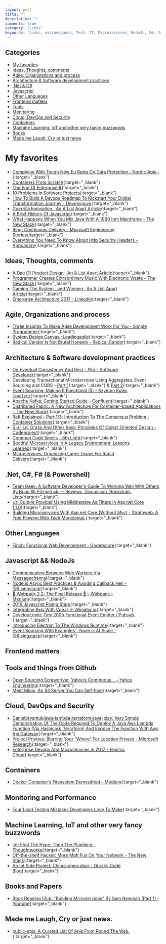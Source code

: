 ```yaml
---
layout: post
title: ""
description: ""
comments: true
category: "Links"
keywords: "Links, extravaganza, Tech, IT, Microservices, NodeJs, C#, Javascript, Solution architecture"
---
```


## Categories ##
* [My favorites](#favorites)
* [Ideas, Thoughts, comments](#ideas)
* [Agile, Organizations and process](#agile)
* [Architecture & Software development practices](#development)
* [.Net & C#](#net)
* [Javascript](#javascript)
* [Other Languages](#polygloting)
* [Frontend matters](#web)
* [Tools](#tools)
* [Monitoring](#monitoring)
* [Cloud, DevOps and Security](#devops)
* [Containers](#containers)
* [Machine Learning, IoT and other very fancy buzzwords](#iot)
* [Books](#books)
* [Made me Laugh, Cry or just news](#news)

# My favorites<a name="favorites"></a> #
* [Complying With Tough New Eu Rules On Data Protection - Nordic Apis -](http://nordicapis.com/complying-with-tough-new-eu-rules-on-data-protection/){:target="_blank"}
* [Containers From Scratch](https://ericchiang.github.io/post/containers-from-scratch//){:target="_blank"}
* [The End Of Enterprise It](http://www.leanessays.com/2017/01/the-end-of-enterprise-it.html){:target="_blank"}
* [10 Problems In Software Projects](http://joyclark.org/sketchnote/ddd/2017/01/15/10-problems.html?__s=amwwwz5judsp1dsfgko7){:target="_blank"}
* [How To Build A Devops Roadmap To Kickstart Your Digital Transformation Journey - Devopsguys](https://www.devopsguys.com/2017/01/18/build-devops-roadmap-kickstart-digital-transformation-journey/){:target="_blank"}
* [Guerrilla Innovation · An A List Apart Article](http://alistapart.com/article/guerrilla-innovation){:target="_blank"}
* [A Brief History Of Javascript](https://auth0.com/blog/a-brief-history-of-javascript/){:target="_blank"}
* [What Happens When You Mix Java With A 1960 Ibm Mainframe - The New Stack](http://thenewstack.io/happens-use-java-1960-ibm-mainframe/){:target="_blank"}
* [Bing: Continuous Delivery - Microsoft Engineering Stories](http://stories.visualstudio.com/bing-continuous-delivery/){:target="_blank"}
* [Everything You Need To Know About Http Security Headers - Appcanary](https://blog.appcanary.com/2017/http-security-headers.html){:target="_blank"}

## Ideas, Thoughts, comments <a name="ideas"></a> ##
* [A Dao Of Product Design · An A List Apart Article](http://alistapart.com/article/dao-of-product-design){:target="_blank"}
* [Programmer Creates Extraordinary Music With Electronic Waste - The New Stack](http://thenewstack.io/programmer-creates-extraordinary-music-electronic-waste/){:target="_blank"}
* [Gaming The System…and Winning · An A List Apart Article](http://alistapart.com/article/gaming-the-system-and-winning){:target="_blank"}
* [Enterprise Architecture 2017 - Linkedin](https://www.linkedin.com/pulse/enterprise-architecture-2017-kern-bsee-msem-cea-cissp-issap-pmp-?trkInfo=VSRPsearchId%3A1124402091485336848748%2CVSRPtargetId%3A6227842160331354112%2CVSRPcmpt%3Aprimary&trk=vsrp_influencer_content_res_name){:target="_blank"}

## Agile, Organizations and process<a name="agile"></a> ##
* [Three Insights To Make Agile Development Work For You - Simple Programmer](https://simpleprogrammer.com/2017/01/11/three-insights-make-agile-work/){:target="_blank"}
* [System Design Canvas -Leadingagile](https://www.leadingagile.com/2017/01/system-design-canvas/){:target="_blank"}
* [Radical Candor Is Not Brutal Honesty - Radical Candor](https://www.radicalcandor.com/blog/radical-candor-not-brutal-honesty/){:target="_blank"}

## Architecture & Software development practices <a name="development"></a> ##
* [On Eventual Consistency And Rest – Pilo – Software Developer](https://pillopl.github.io/eventual-consistency-and-rest/?__s=amwwwz5judsp1dsfgko7){:target="_blank"}
* Developing Transactional Microservices Using Aggregates, Event Sourcing and CQRS - [Part 1](https://www.infoq.com/articles/microservices-aggregates-events-cqrs-part-1-richardson){:target="_blank"} & [Part 2](https://www.infoq.com/articles/microservices-aggregates-events-cqrs-part-2-richardson?__s=amwwwz5judsp1dsfgko7){:target="_blank"}
* [Event Sourcing: Making It Functional (5) - Szymon Kulec `Scooletz`](https://blog.scooletz.com/2017/01/19/event-sourcing-making-it-functional-5/?__s=amwwwz5judsp1dsfgko7){:target="_blank"}
* [Apache Kafka: Getting Started Guide - Confluent](https://www.confluent.io/blog/apache-kafka-getting-started/){:target="_blank"}
* [Distributed Fabric: A New Architecture For Container-based Applications - The New Stack](http://thenewstack.io/distributed-fabric-new-architecture-container-based-applications/){:target="_blank"}
* [Raft Explained – Part 1/3: Introduction To The Consensus Problem - Container Solutions](http://container-solutions.com/raft-explained-part-1-the-consenus-problem/){:target="_blank"}
* [S.o.l.i.d, Grasp And Other Basic Principles Of Object Oriented Design - Codeproject](https://www.codeproject.com/Articles/1166136/S-O-L-I-D-GRASP-And-Other-Basic-Principles-of-Obje){:target="_blank"}
* [Common Code Smells - 8th Light](https://8thlight.com/blog/georgina-mcfadyen/2017/01/19/common-code-smells.html){:target="_blank"}
* [Bootiful Microservices In A Legacy Environment: Lessons Learned](https://www.infoq.com/presentations/spring-boot-microservices-springone2016){:target="_blank"}
* [Microservices: Organizing Large Teams For Rapid Delivery](https://www.infoq.com/presentations/microservices-team-organization){:target="_blank"}

## **.Net, C#, F# (& Powershell)**  <a name="net"></a> ##
* [Team Geek: A Software Developer's Guide To Working Well With Others By Brian W. Fitzpatrick — Reviews, Discussion, Bookclubs, Lists](https://www.goodreads.com/book/show/14514115-team-geek){:target="_blank"}
* [Url Culture Provider Using Middleware As Filters In Asp.net Core 1.1.0](http://andrewlock.net/url-culture-provider-using-middleware-as-mvc-filter-in-asp-net-core-1-1-0/){:target="_blank"}
* [Building Microservices With Asp.net Core (Without Mvc) - Strathweb. A Free Flowing Web Tech Monologue.](http://www.strathweb.com/2017/01/building-microservices-with-asp-net-core-without-mvc/){:target="_blank"}

## Other Languages  <a name="polygloting"></a> ##
* [Finch: Functional Web Development - Underscore](http://underscore.io/blog/posts/2017/01/24/finch-functional-web-development.html){:target="_blank"}

## Javascript && NodeJs <a name="javascript"></a><a name="nodejs"></a> ##
* [Communicating Between Web Workers Via Messagechannel](http://www.2ality.com/2017/01/messagechannel.html){:target="_blank"}
* [Node.js Async Best Practices & Avoiding Callback Hell - @Risingstack](https://blog.risingstack.com/node-js-async-best-practices-avoiding-callback-hell-node-js-at-scale/){:target="_blank"}
* [🎉 Webpack 2.2: The Final Release 🎉 – Webpack – Medium](https://medium.com/webpack/webpack-2-2-the-final-release-76c3d43bf144#.a04nwt1ma){:target="_blank"}
* [2016 Javascript Rising Stars](https://risingstars2016.js.org/){:target="_blank"}
* [Integrating Rxjs With Vue.js ← Alligator.io](https://alligator.io/vuejs/using-rxjs/){:target="_blank"}
* [Developit/mitt: Tiny 200b Functional Event Emitter / Pubsub.](https://github.com/developit/mitt){:target="_blank"}
* [Introducing Electron To The Windows Runtime](https://slack.engineering/introducing-electron-to-the-windows-runtime-4fa789b93d90#.98qgamvtl){:target="_blank"}
* [Event Sourcing With Examples - Node.js At Scale - @Risingstack](https://blog.risingstack.com/event-sourcing-with-examples-node-js-at-scale/){:target="_blank"}

## Frontend matters <a name="web"></a> ##

## Tools and things from Github <a name="tools"></a> ##
* [Open Sourcing Screwdriver, Yahoo’s Continuous... - Yahoo Engineering](https://yahooeng.tumblr.com/post/155765242061/open-sourcing-screwdriver-yahoos-continuous){:target="_blank"}
* [Meet Minio, An S3 Server You Can Self-host](http://blog.alexellis.io/meet-minio/){:target="_blank"}

## Cloud, DevOps and Security<a name="devops"></a> ##
* [Danielbryantuk/aws-lambda-terraform-java-play: Very Simple Demonstration Of The Code Required To Deploy A Java Aws Lambda Function (Via Hashicorp Terraform) And Expose The Function With Aws Api Gateway](https://github.com/danielbryantuk/aws-lambda-terraform-java-play){:target="_blank"}
* [Project Privtree: Blurring Your “Where” For Location Privacy - Microsoft Research](https://www.microsoft.com/en-us/research/blog/project-privtree-blurring-location-privacy/){:target="_blank"}
* [Enterprise Devops And Microservices In 2017 - Electric Cloud](https://electric-cloud.com/blog/2017/01/enterprise-devops-microservices-2017/){:target="_blank"}

## Containers <a name="containers"></a> ##
* [Docker Container’s Filesystem Demystified – Medium](https://medium.com/@nagarwal/docker-containers-filesystem-demystified-b6ed8112a04a#.u36k67lnc){:target="_blank"}

## Monitoring and Performance <a name="monitoring"></a> ##
* [Four Load Testing Mistakes Developers Love To Make](https://engineering.klarna.com/four-load-testing-mistakes-developers-love-to-make-68b443f7e8a2#.57jinhos1){:target="_blank"}

## Machine Learning, IoT and other very fancy buzzwords <a name="iot"></a> ##
* [Iot: First The Hype, Then The Plumbing - Thoughtworks](https://www.thoughtworks.com/insights/blog/iot-first-hype-then-plumbing){:target="_blank"}
* [Off-the-shelf Hacker: More Mqtt Fun On Your Network - The New Stack](http://thenewstack.io/off-shelf-hacker-mqtt-fun-network/){:target="_blank"}
* [An Iot Side Project: Chima-open-door - Oursky Code Blog](https://code.oursky.com/iot-side-project-chima-open-door/){:target="_blank"}

## Books and Papers<a name="books"></a> ##
* [Book Reading Club: "Building Microservices" By Sam Newman (Part 1) - Youtube](https://www.youtube.com/watch?v=Caj-qCOniXM){:target="_blank"}

## Made me Laugh, Cry or just news. <a name="news"></a> ##
* [public-apis: A Curated List Of Apis From Round The Web.](https://github.com/abhishekbanthia/Public-APIs){:target="_blank"}
